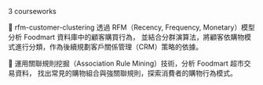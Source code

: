 3 courseworks

📁 rfm-customer-clustering
透過 RFM（Recency, Frequency, Monetary）模型分析 Foodmart 資料庫中的顧客購買行為，
並結合分群演算法，將顧客依購物模式進行分類，作為後續規劃客戶關係管理（CRM）策略的依據。

📁
運用關聯規則挖掘（Association Rule Mining）技術，分析 Foodmart 超市交易資料，
找出常見的購物組合與強關聯規則，探索消費者的購物行為模式。
